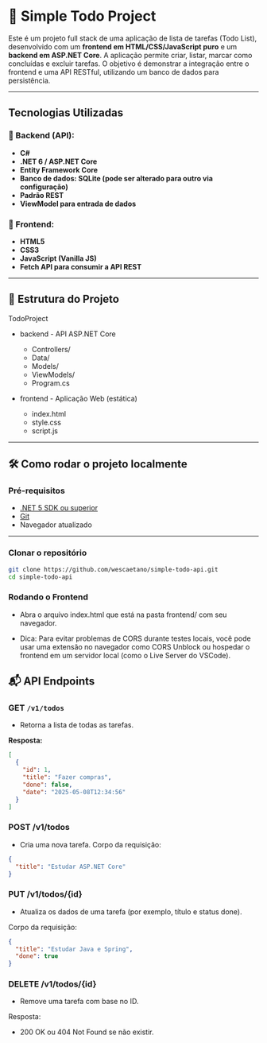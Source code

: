 # 📝 Simple Todo Project

Este é um projeto full stack de uma aplicação de lista de tarefas (Todo List), desenvolvido com um **frontend em HTML/CSS/JavaScript puro** e um **backend em ASP.NET Core**. A aplicação permite criar, listar, marcar como concluídas e excluir tarefas. O objetivo é demonstrar a integração entre o frontend e uma API RESTful, utilizando um banco de dados para persistência.

---

## Tecnologias Utilizadas

### 🧩 Backend (API):
- **C#**
- **.NET 6 / ASP.NET Core**
- **Entity Framework Core**
- **Banco de dados: SQLite (pode ser alterado para outro via configuração)**
- **Padrão REST**
- **ViewModel para entrada de dados**

### 🎨 Frontend:
- **HTML5**
- **CSS3**
- **JavaScript (Vanilla JS)**
- **Fetch API para consumir a API REST**

---

## 📁 Estrutura do Projeto

TodoProject

- backend - API ASP.NET Core
   - Controllers/
   - Data/
   - Models/
   - ViewModels/
   - Program.cs

- frontend - Aplicação Web (estática)
   - index.html
   - style.css
   - script.js


---

## 🛠️ Como rodar o projeto localmente

### Pré-requisitos

- [.NET 5 SDK ou superior](https://dotnet.microsoft.com/en-us/download)
- [Git](https://git-scm.com/)
- Navegador atualizado

---

### Clonar o repositório

```bash
git clone https://github.com/wescaetano/simple-todo-api.git
cd simple-todo-api
```

### Rodando o Frontend
- Abra o arquivo index.html que está na pasta frontend/ com seu navegador.

- Dica: Para evitar problemas de CORS durante testes locais, você pode usar uma extensão no navegador como CORS Unblock ou hospedar o frontend em um servidor local (como o Live Server do VSCode).

## 📬 API Endpoints

### GET `/v1/todos`
- Retorna a lista de todas as tarefas.

**Resposta:**
```json
[
  {
    "id": 1,
    "title": "Fazer compras",
    "done": false,
    "date": "2025-05-08T12:34:56"
  }
]
```

### POST /v1/todos
- Cria uma nova tarefa.
Corpo da requisição:

```json
{
  "title": "Estudar ASP.NET Core"
}
```

### PUT /v1/todos/{id}
- Atualiza os dados de uma tarefa (por exemplo, título e status done).

Corpo da requisição:

```json
{
  "title": "Estudar Java e Spring",
  "done": true
}
```

### DELETE /v1/todos/{id}
- Remove uma tarefa com base no ID.

Resposta:

- 200 OK ou 404 Not Found se não existir.
